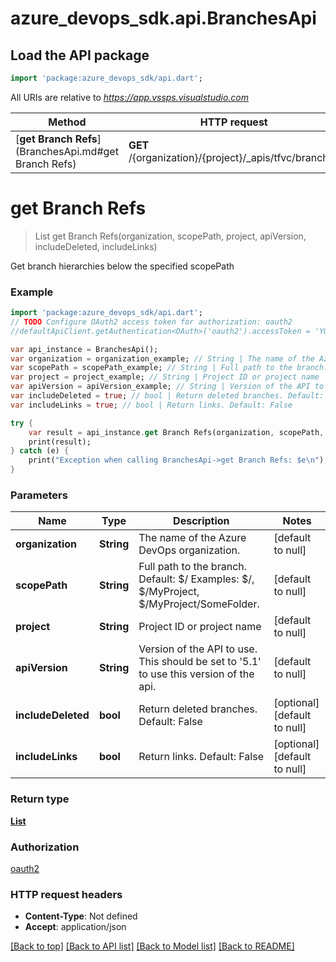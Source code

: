 # azure_devops_sdk.api.BranchesApi

## Load the API package
```dart
import 'package:azure_devops_sdk/api.dart';
```

All URIs are relative to *https://app.vssps.visualstudio.com*

Method | HTTP request | Description
------------- | ------------- | -------------
[**get Branch Refs**](BranchesApi.md#get Branch Refs) | **GET** /{organization}/{project}/_apis/tfvc/branches | 


# **get Branch Refs**
> List<TfvcBranchRef> get Branch Refs(organization, scopePath, project, apiVersion, includeDeleted, includeLinks)



Get branch hierarchies below the specified scopePath

### Example 
```dart
import 'package:azure_devops_sdk/api.dart';
// TODO Configure OAuth2 access token for authorization: oauth2
//defaultApiClient.getAuthentication<OAuth>('oauth2').accessToken = 'YOUR_ACCESS_TOKEN';

var api_instance = BranchesApi();
var organization = organization_example; // String | The name of the Azure DevOps organization.
var scopePath = scopePath_example; // String | Full path to the branch.  Default: $/ Examples: $/, $/MyProject, $/MyProject/SomeFolder.
var project = project_example; // String | Project ID or project name
var apiVersion = apiVersion_example; // String | Version of the API to use.  This should be set to '5.1' to use this version of the api.
var includeDeleted = true; // bool | Return deleted branches. Default: False
var includeLinks = true; // bool | Return links. Default: False

try { 
    var result = api_instance.get Branch Refs(organization, scopePath, project, apiVersion, includeDeleted, includeLinks);
    print(result);
} catch (e) {
    print("Exception when calling BranchesApi->get Branch Refs: $e\n");
}
```

### Parameters

Name | Type | Description  | Notes
------------- | ------------- | ------------- | -------------
 **organization** | **String**| The name of the Azure DevOps organization. | [default to null]
 **scopePath** | **String**| Full path to the branch.  Default: $/ Examples: $/, $/MyProject, $/MyProject/SomeFolder. | [default to null]
 **project** | **String**| Project ID or project name | [default to null]
 **apiVersion** | **String**| Version of the API to use.  This should be set to &#39;5.1&#39; to use this version of the api. | [default to null]
 **includeDeleted** | **bool**| Return deleted branches. Default: False | [optional] [default to null]
 **includeLinks** | **bool**| Return links. Default: False | [optional] [default to null]

### Return type

[**List<TfvcBranchRef>**](TfvcBranchRef.md)

### Authorization

[oauth2](../README.md#oauth2)

### HTTP request headers

 - **Content-Type**: Not defined
 - **Accept**: application/json

[[Back to top]](#) [[Back to API list]](../README.md#documentation-for-api-endpoints) [[Back to Model list]](../README.md#documentation-for-models) [[Back to README]](../README.md)

